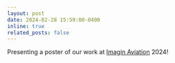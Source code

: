```yaml
---
layout: post
date: 2024-02-28 15:59:00-0400
inline: true
related_posts: false
---
```


Presenting a poster of our work at [Imagin Aviation](https://nari.arc.nasa.gov/imaginAviation/) 2024!
